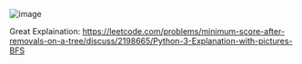 ![image](https://user-images.githubusercontent.com/28790325/175811393-aadf2ad3-40fa-4c7f-832e-4dbc16b17158.png)

Great Explaination: https://leetcode.com/problems/minimum-score-after-removals-on-a-tree/discuss/2198665/Python-3-Explanation-with-pictures-BFS
